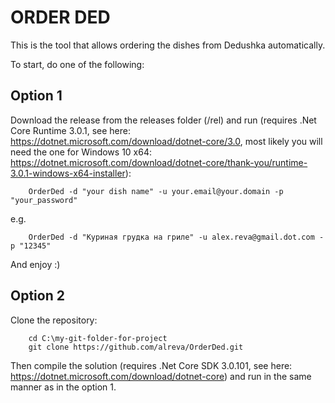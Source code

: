 # ORDER DED

This is the tool that allows ordering the dishes from Dedushka automatically.

To start, do one of the following:

## Option 1

Download the release from the releases folder (/rel) and run (requires .Net Core Runtime 3.0.1, see here: https://dotnet.microsoft.com/download/dotnet-core/3.0, most likely you will need the one for Windows 10 x64: https://dotnet.microsoft.com/download/dotnet-core/thank-you/runtime-3.0.1-windows-x64-installer):

```CMD
    OrderDed -d "your dish name" -u your.email@your.domain -p "your_password"
```

e.g.
```CMD
    OrderDed -d "Куриная грудка на гриле" -u alex.reva@gmail.dot.com -p "12345"
```

And enjoy :)

## Option 2

Clone the repository:

```CMD
    cd C:\my-git-folder-for-project
    git clone https://github.com/alreva/OrderDed.git
```

Then compile the solution (requires .Net Core SDK 3.0.101, see here: https://dotnet.microsoft.com/download/dotnet-core) and run in the same manner as in the option 1.
